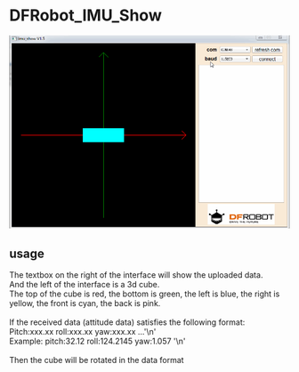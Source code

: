 # DFRobot_IMU_Show

<img src="./image/imu_show.gif">

## usage

The textbox on the right of the interface will show the uploaded data. <br>
And the left  of the interface is a 3d cube. <br>
The top of the cube is red, the bottom is green, the left is blue, the right is yellow, the front is cyan, the back is pink. <br>
<br>
If the received data (attitude data) satisfies the following format: <br>
Pitch:xxx.xx roll:xxx.xx yaw:xxx.xx ...'\n' <br>
Example: pitch:32.12 roll:124.2145 yaw:1.057 '\n' <br>
<br>
Then the cube will be rotated in the data format 
